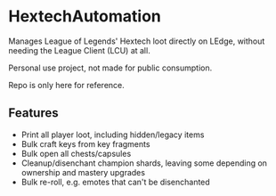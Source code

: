 # HextechAutomation

Manages League of Legends' Hextech loot directly on LEdge, without needing the League Client (LCU) at all.

Personal use project, not made for public consumption.

Repo is only here for reference.

## Features

- Print all player loot, including hidden/legacy items
- Bulk craft keys from key fragments
- Bulk open all chests/capsules
- Cleanup/disenchant champion shards, leaving some depending on ownership and mastery upgrades
- Bulk re-roll, e.g. emotes that can't be disenchanted
